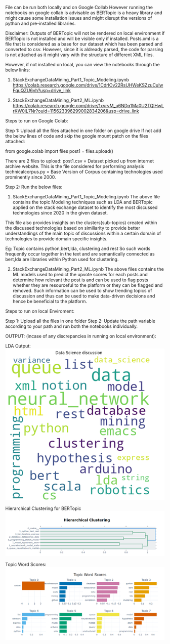 

File can be run both locally and on Google Collab
However running the notebooks on google collab is advisable as BERTopic is a heavy library and might cause some installation issues and might disrupt the versions of python and pre-installed libraries.

Disclaimer: Outputs of BERTopic will not be rendered on local environment if BERTopic is not installed and will be visible only if installed.
Posts.xml is a file that is considered as a base for our dataset which has been parsed and converted to csv. However, since it is aldready parsed, the code for parsing is not attached as it might vary with the structure of different XML files.

However, if not installed on local, you can view the notebooks through the below links:
1) StackExchangeDataMining_Part1_Topic_Modeling.ipynb
https://colab.research.google.com/drive/1CdrlOv22RsUHWeKSZzuCulwFquQZU6yh?usp=drive_link

2) StackExchangeDataMining_Part2_ML.ipynb
https://colab.research.google.com/drive/1xvrvM_u6NDq1Ma0U2TQlHwLrKW0lL7Nr?ouid=115623396299002834206&usp=drive_link

Steps to run on Google Colab:

Step 1: Upload all the files attached in one folder on google drive 
If not add the below lines of code and skip the google mount patch on the files attached:

from google.colab import files
post1 = files.upload()

There are 2 files to upload:
post1.csv =  Dataset picked up from internet archive website. This is the file considered for performing analysis
technicalcorpus.py = Base Version of Corpus containing technologies used prominently since 2000. 

Step 2: Run the below files:
1) StackExchangeDataMining_Part1_Topic_Modeling.ipynb
The above file contains the topic Modeling techniques such as LDA and BERTopic applied on the stack exchange dataset to identify the most discussed technologies since 2020 in the given dataset.

This file also provides insights on the clusters(sub-topics) created within the discussed technologies based on similiarity to provide better understandings of the main topic of discussions within a certain domain of technologies to provide domain specific insights.

Eg: Topic contains python,bert,lda, clustering and rest
So such words frequently occur together in the text and are semantically connected as bert,lda are libraries within Python used for clustering.

2) StackExchangeDataMining_Part2_ML.ipynb
The above files contains the ML models used to predict the upvote scores for each posts and determine how relevant the post is and can be used to flag posts whether they are resourceful to the platform or they can be flagged and removed.
Such information can be used to show trending topics of discussion and thus can be used to make data-driven decisions and hence be beneficial to the platform.


Steps to run on local Enviroment:

Step 1: Upload all the files in one folder
Step 2: Update the path variable according to your path and run both the notebooks individually.

OUTPUT: (incase of any discrepancies in running on local environment):

LDA Output:
![alt text](image-2.png)

Hierarchical Clustering for BERTopic
![alt text](image-1.png)

Topic Word Scores:
![alt text](image.png)

